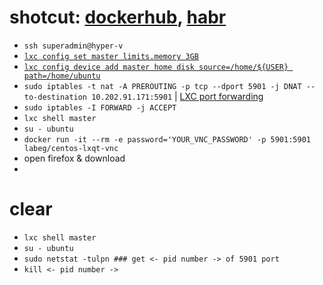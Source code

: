 # shotcut: [dockerhub](https://hub.docker.com/r/labeg/centos-lxqt-vnc), [habr](https://habr.com/ru/articles/498004/)
- ```ssh superadmin@hyper-v```
- [```lxc config set master limits.memory 3GB```](https://documentation.ubuntu.com/lxd/en/latest/getting_started/)
- [```lxc config device add master home disk source=/home/${USER} path=/home/ubuntu```](https://documentation.ubuntu.com/lxd/en/latest/faq/#can-i-bind-mount-my-home-directory-in-a-container)
- ```sudo iptables -t nat -A PREROUTING -p tcp --dport 5901 -j DNAT --to-destination 10.202.91.171:5901``` | [LXC port forwarding](https://youtu.be/3f57PovdY44)
- ```sudo iptables -I FORWARD -j ACCEPT```
- ```lxc shell master```
- ```su - ubuntu```
- ```docker run -it --rm -e password='YOUR_VNC_PASSWORD' -p 5901:5901 labeg/centos-lxqt-vnc```
- open firefox & download
- 
# clear 
- ```lxc shell master```
- ```su - ubuntu```
- ```sudo netstat -tulpn ### get <- pid number -> of 5901 port```
- ```kill <- pid number ->```
